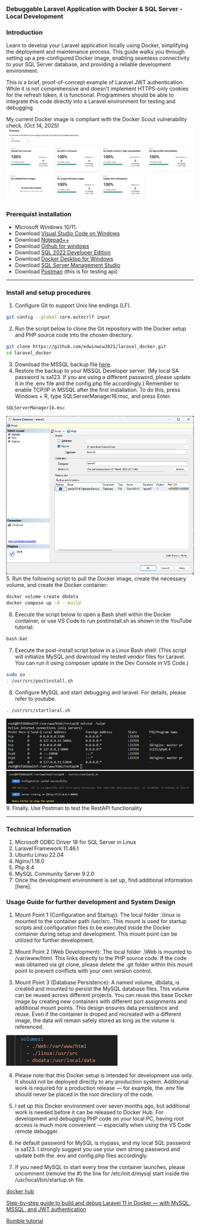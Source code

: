 ### Debuggable Laravel Application with Docker & SQL Server - Local Development

### Introduction
Learn to develop your Laravel application locally using Docker, simplifying the deployment and maintenance process. This guide walks you through setting up a pre-configured Docker image, enabling seamless connectivity to your SQL Server database, and providing a reliable development environment.

This is a brief, proof-of-concept example of Laravel JWT authentication. While it is not comprehensive and doesn't implement HTTPS-only cookies for the refresh token, it is functional. Programmers should be able to integrate this code directly into a Laravel environment for testing and debugging

My current Docker image is compliant with the Docker Scout vulnerability check. (Oct 14, 2025)
![screen5](images/screen5.png)

### Prerequist installation
- Microsoft Windows 10/11.
- Download [Visual Studio Code on Windows](https://code.visualstudio.com/sha/download?build=stable&os=win32-x64-user) 
- Download [Notepad++](https://github.com/notepad-plus-plus/notepad-plus-plus/releases/download/v8.8.6/npp.8.8.6.Installer.x64.exe)
- Download [Github for windows](https://git-scm.com/downloads)
- Download [SQL 2022 Developer Edition](https://go.microsoft.com/fwlink/p/?linkid=2215158&clcid=0x409&culture=en-us&country=us)
- Download [Docker Desktop for Windows](https://docs.docker.com/desktop/setup/install/windows-install/)
- Download [SQL Server Management Studio](https://learn.microsoft.com/en-us/ssms/install/install)  
- Download [Postman](https://dl.pstmn.io/download/latest/win64) (this is for testing api)

---  

### Install and setup procedures
1. Configure Git to support Unix line endings (LF).
```bash
git config --global core.autocrlf input
```
2. Run the script below to clone the Git repository with the Docker setup and PHP source code into the chosen directory. 
```bash
git clone https://github.com/edwinwcw2021/laravel_docker.git
cd laravel_docker
```
3. Download the MSSQL backup file [here](https://freeware.vagweb.com/laravel2.bak).
4. Restore the backup to your MSSQL Developer server. (My local SA password is sa123. If you are using a different password, please update it in the .env file and the config.php file accordingly.) Remember to enable TCP/IP in MSSQL after the first installation. To do this, press Windows + R, type SQLServerManager16.msc, and press Enter.
```bash
SQLServerManager16.msc
```
![screen 1](images/screen1.png)
5. Run the following script to pull the Docker image, create the necessary volume, and create the Docker container:
```bash
docker volume create dbdata
docker compose up -d --build
```
6. Execute the script below to open a Bash shell within the Docker container, or use VS Code to run postinstall.sh as shown in the YouTube tutorial: 
```bash
bash.bat
```
7. Execute the post-install script below in a Linux Bash shell: (This script will initialize MySQL and download my tested vendor files for Laravel. You can run it using composer update in the Dev Console in VS Code.)
```bash
sudo su -
. /usr/src/postinstall.sh
```
8. Configure MySQL and start debugging and laravel. For details, please refer to youtube.
```bash
. /usr/src/startlaral.sh
```
![screen 2](images/screen2.png)
![screen 3](images/screen3.png)
9. Finally. Use Postman to test the RestAPI functionality   

---

### Technical Information
1. Microsoft ODBC Driver 18 for SQL Server in Linux
2. Laravel Framework 11.46.1
3. Ubuntu Linxu 22.04
4. Nginx/1.18.0
5. Php 8.4
6. MySQL Community Server 9.2.0
6. Once the development environment is set up, find additional information [here].


### Usage Guide for further development and System Design
1. Mount Point 1 (Configuration and Startup): The local folder .\linux is mounted to the container path /usr/src. This mount is used for startup scripts and configuration files to be executed inside the Docker container during setup and development. This mount point can be utilized for further development.

2. Mount Point 2 (Web Development): The local folder .\Web is mounted to /var/www/html. This links directly to the PHP source code. If the code was obtained via git clone, please delete the .git folder within this mount point to prevent conflicts with your own version control.

3. Mount Point 3 (Database Persistence): A named volume, dbdata, is created and mounted to persist the MySQL database files. This volume can be reused across different projects. You can reuse this base Docker image by creating new containers with different port assignments and additional mount points. This design ensures data persistence and reuse. Even if the container is droped and recreated with a different image, the data will remain safely stored as long as the volume is referenced.

![screen4](images/screen4.png)

4. Please note that this Docker setup is intended for development use only. It should not be deployed directly to any production system. Additional work is required for a production release — for example, the .env file should never be placed in the root directory of the code.

5. I set up this Docker environment over seven months ago, but additional work is needed before it can be released to Docker Hub. For development and debugging PHP code on your local PC, having root access is much more convenient — especially when using the VS Code remote debugger.

6. he default password for MySQL is mypass, and my local SQL password is sa123. I strongly suggest you use your own strong password and update both the .env and config.php files accordingly. 

7. If you need MySQL to start every time the container launches, please uncomment (remove the #) the line for /etc/init.d/mysql start inside the /usr/local/bin/startup.sh file.

[docker hub](https://hub.docker.com/r/edwinwcw/ubuntu)

[Step-by-step guide to build and debug Laravel 11 in Docker — with MySQL, MSSQL, and JWT authentication](https://youtu.be/tdBEzgXELjk)

[Rumble tutorial](https://rumble.com/v70bxi0-complete-docker-setup-for-laravel-12-php-8.4-mssql-mysql-9.2-xdebug-and-vs-.html)